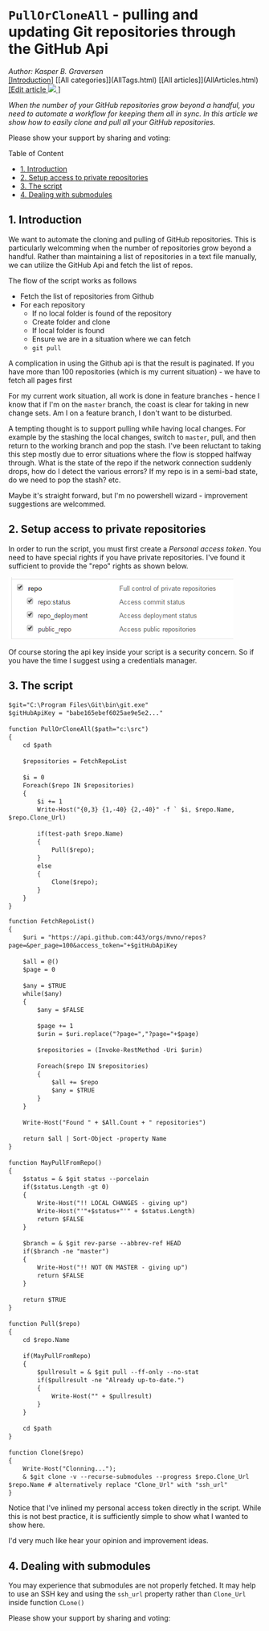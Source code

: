 ﻿# `PullOrCloneAll` - pulling and updating Git repositories through the GitHub Api
*Author: Kasper B. Graversen*
<br>[[Introduction]](<BaseUrl/>) [[All categories]](<BaseUrl/>AllTags.html) [[All articles]](<BaseUrl/>AllArticles.html) [[Edit article <img src="http://firstclassthoughts.co.uk/img/edit.png"> ]](<GithubPageUrl/>)<br>

<Categories Tags="Git, GitHub, Powershell">
</Categories>


*When the number of your GitHub repositories grow beyond a handful, you need to automate a workflow for keeping them all in sync. 
In this article we show how to easily clone and pull all your GitHub repositories.*


Please show your support by sharing and voting:

<SocialShareButtons>
</SocialShareButtons>


Table of Content

   * [1. Introduction](#introduction)
   * [2. Setup access to private repositories](#setup-access-to-private-repositories)
   * [3. The script](#the-script)
   * [4. Dealing with submodules](#dealing-with-submodules)

	 
## 1. Introduction

We want to automate the cloning and pulling of GitHub repositories. This is particularly welcomming when the number of repositories grow beyond a handful.
Rather than maintaining a list of repositories in a text file manually, we can utilize the GitHub Api and fetch the list of repos.

The flow of the script works as follows

  * Fetch the list of repositories from Github
  * For each repository
    * If no local folder is found of the repository 
	 * Create folder and clone
    * If local folder is found
	 * Ensure we are in a situation where we can fetch
	 * `git pull`

A complication in using the Github api is that the result is paginated. If you have more than 100 repositories (which is my current situation) - we have to fetch all pages first
	 
For my current work situation, all work is done in feature branches - hence I know that if I'm on the `master` branch, the coast is clear for taking in new change sets. Am I on a feature branch, I don't want to be disturbed. 

A tempting thought is to support pulling while having local changes. For example by the stashing the local changes, switch to `master`, pull, and then return to the working branch and pop the stash. I've been reluctant to taking this step mostly due to error situations where the flow is stopped halfway through. What is the state of the repo if  the network connection suddenly drops, how do I detect the various errors? If my repo is in a semi-bad state, do we need to pop the stash? etc. 

Maybe it's straight forward, but I'm no powershell wizard - improvement suggestions are welcommed.



## 2. Setup access to private repositories

In order to run the script, you must first create a *Personal access token*. You need to have special rights if you have private repositories. I've found it sufficient to provide the "repo" rights as shown below.

<img src="img/pullorcloneall-github-rights.png">

Of course storing the api key inside your script is a security concern. So if you have the time I suggest using a credentials manager.



## 3. The script 

```
$git="C:\Program Files\Git\bin\git.exe"
$gitHubApiKey = "babe165ebef6025ae9e5e2..."

function PullOrCloneAll($path="c:\src")
{
	cd $path
	
	$repositories = FetchRepoList
	
	$i = 0
	Foreach($repo IN $repositories)
	{ 
		$i += 1
		Write-Host("{0,3} {1,-40} {2,-40}" -f ` $i, $repo.Name, $repo.Clone_Url)
		
		if(test-path $repo.Name)
		{
			Pull($repo);
		}
		else
		{
			Clone($repo);
		}		
	}
}
```

```
function FetchRepoList()
{
	$uri = "https://api.github.com:443/orgs/mvno/repos?page=&per_page=100&access_token="+$gitHubApiKey
	
	$all = @()
	$page = 0
	
	$any = $TRUE
	while($any)
	{
		$any = $FALSE

		$page += 1		
		$urin = $uri.replace("?page=","?page="+$page)

		$repositories = (Invoke-RestMethod -Uri $urin) 

		Foreach($repo IN $repositories)
		{
			$all += $repo
			$any = $TRUE
		}
	}
	
	Write-Host("Found " + $All.Count + " repositories")
	
	return $all | Sort-Object -property Name
}

function MayPullFromRepo()
{
	$status = & $git status --porcelain
	if($status.Length -gt 0)
	{
		Write-Host("!! LOCAL CHANGES - giving up")
    	Write-Host("'"+$status+"'" + $status.Length)
		return $FALSE
	}
	
	$branch = & $git rev-parse --abbrev-ref HEAD
	if($branch -ne "master")
	{
		Write-Host("!! NOT ON MASTER - giving up")		
		return $FALSE
	}
	
	return $TRUE
}

function Pull($repo)
{	
	cd $repo.Name
	
	if(MayPullFromRepo)
	{
		$pullresult = & $git pull --ff-only --no-stat
		if($pullresult -ne "Already up-to-date.")
		{
			Write-Host("" + $pullresult)				
		}
	}
	
	cd $path
}

function Clone($repo)
{
	Write-Host("Clonning...");
	& $git clone -v --recurse-submodules --progress $repo.Clone_Url $repo.Name # alternatively replace "Clone_Url" with "ssh_url" 
}
```

Notice that I've inlined my personal access token directly in the script. While this is not best practice, it is sufficiently simple to show what I wanted to show here. 

I'd very much like hear your opinion and improvement ideas.



## 4. Dealing with submodules 
You may experience that submodules are not properly fetched. It may help to use an SSH key and using the `ssh_url` property rather than `Clone_Url` inside function `CLone()`



Please show your support by sharing and voting:
<SocialShareButtons>
</SocialShareButtons>



<br><br>
<CommentText>
</CommentText>

<br><br>
